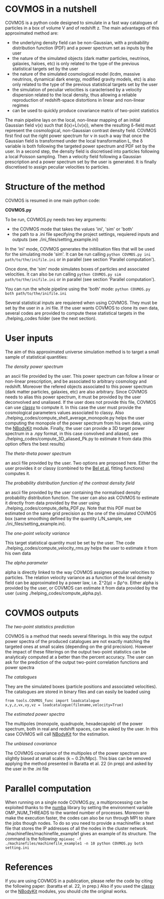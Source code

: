# COVMOS in a nutshell

COVMOS is a python code designed to simulate in a fast way catalogues of particles in a box of volume V and of redshift z.
The main advantages of this approximated method are:

- the underlying density field can be non-Gaussian, with a probability distribution function (PDF) and a power spectrum set as inputs by the user
- the nature of the simulated objects (dark matter particles, neutrinos, galaxies, haloes, etc) is only related to the type of the previous statistical targets set by the user
- the nature of the simulated cosmological model (lcdm, massive neutrinos, dynamical dark energy, modified gravity models, etc) is also only related to the type of the previous statistical targets set by the user
- the simulation of peculiar velocities is caracterised by a velocity dispersion related to the local density, thus allowing a reliable reproduction of redshift-space distortions in linear and non-linear regimes
- can be used to quickly produce covariance matrix of two-point statistics

The main pipeline lays on the local, non-linear mapping of an initial Gaussian field ν(x) such that δ(x)=L(ν(x)), where the resulting δ-field must represent the cosmological, non-Gaussian contrast density field.
COVMOS first find out the right power spectrum for ν in such a way that once the Gaussian field is transformed under the local transformation L, the δ variable is both following the targeted power spectrum and PDF set by the user.
In a second step, the density field is discretised into particles following a local Poisson sampling.
Then a velocity field following a Gaussian prescription and a power spectrum set by the user is generated. It is finally discretised to assign peculiar velocities to particles.


# Structure of the method

COVMOS is resumed in one main python code:

**COVMOS.py**

To be run, COVMOS.py needs two key arguments:

- the COVMOS mode that takes the values 'ini', 'sim' or 'both'
- the path to a .ini file specifying the project settings, requiered inputs and outputs (see ./ini_files/setting_example.ini)

In the 'ini' mode, COVMOS generates the initilisation files that will be used for the simulating mode 'sim'. It can be run calling `python COVMOS.py ini path/to/the/inifile.ini` or in parallel (see section 'Parallel computation').

Once done, the 'sim' mode simulates boxes of particles and associated velocities. It can also be run calling `python COVMOS.py sim path/to/the/inifile.ini` or in parallel (see section 'Parallel computation').

You can run the whole pipeline using the 'both' mode: `python COVMOS.py both path/to/the/inifile.ini`

Several statistical inputs are requiered when using COVMOS. They must be set by the user in a .ini file. If the user wants COVMOS to clone its own data, several codes are provided to compute these statistical targets in the ./helping_codes folder (see the next section).
  

# User inputs

The aim of this approximated universe simulation method is to target a small sample of statistical quantities:

*The density power spectrum*

an ascii file provided by the user. This power spectrum can follow a linear or non-linear prescription, and be associated to arbitrary cosmology and redshift. Moreover the refered objects associated to this power spectrum (dark matter particles, galaxies, etc) are also arbitrary. Since COVMOS needs to alias this power spectrum, it must be provided by the user deconvolved and unaliased.
If the user does not provide this file, COVMOS can use [classy](https://github.com/lesgourg/class_public) to compute it. In this case the user must provide the cosmological parameters values associated to classy. Also ./helping_codes/compute_shell_average_monopole.py helps the user computing the monopole of the power spectrum from his own data, using the [NBodyKit](https://github.com/bccp/nbodykit) module. Finally, the user can provide a 3D target power spectrum in a .npy format, in this case convolved and aliased, see ./helping_codes/compute_3D_aliased_Pk.py to estimate it from data (this option offers the best results)

*The theta-theta power spectrum*

an ascii file provided by the user. Two options are proposed here. Either the user provides it or classy (combined to the [Bel et al.](https://www.aanda.org/articles/aa/full_html/2019/02/aa34513-18/aa34513-18.html) fitting functions) computes it.

*The probability distribution function of the contrast density field*

an ascii file provided by the user containing the normalised density probability distribution function. The user can also ask COVMOS to estimate it directly from data provided by the user using ./helping_codes/compute_delta_PDF.py. Note that this PDF must be estimated on the same grid precision as the one of the simulated COVMOS box (same smoothing defined by the quantity L/N_sample, see ./ini_files/setting_example.ini).

*The one-point velocity variance*

This target statistical quantity must be set by the user. The code ./helping_codes/compute_velocity_rms.py helps the user to estimate it from his own data

*The alpha parameter*

alpha is directly linked to the way COVMOS assignes peculiar velocities to particles. The relation velocity variance as a function of the local density field can be approximated by a power law, i.e. Σ^2(ρ) = βρ^α. Either alpha is provided by the user, or COVMOS can estimate it from data provided by the user (using ./helping_codes/compute_alpha.py).


# COVMOS outputs


*The two-point statistics prediction*

COVMOS is a method that needs several filterings. In this way the output power spectra of the produced catalogues are not exactly matching the targeted ones at small scales (depending on the grid precision). However the impact of these filterings on the output two-point statistics can be analyticaly computed at a better than the percent accuracy. The user can ask for the prediction of the output two-point correlation functions and power spectra

*The catalogues*

They are the simulated boxes (particle positions and associated velocities). The catalogues are stored in binary files and can easily be loaded using
```
from tools.COVMOS_func import loadcatalogue
x,y,z,vx,vy,vz = loadcatalogue(filename,velocity=True)
```

*The estimated power spectra*

The multipoles (monopole, quadrupole, hexadecapole) of the power spectrum, both in real and redshift spaces, can be asked by the user. In this case COVMOS will call [NBodyKit](https://github.com/bccp/nbodykit) for the estimation.

*The unbiased covariance*

The COVMOS covariance of the multipoles of the power spectrum are slightly biased at small scales (k ~ 0.2h/Mpc). This bias can be removed applying the method presented in Baratta et al. 22 (in prep) and asked by the user in the .ini file

# Parallel computation

When running on a single node COVMOS.py, a multiprocessing can be exploited thanks to the [numba](https://numba.pydata.org/numba-doc/latest/index.html) library by setting the environment variable OMP_NUM_THREADS to the wanted number of processes.
Moreover to make the execution faster, the codes can also be run through MPI to share the jobs though nodes.
To do so you need to provide a machinefile: a text file that stores the IP addresses of all the nodes in the cluster network. ./machinefiles/machinefile_example1 gives an example of its structure.
The command is the following:
`mpiexec -f ./machinefiles/machinefile_example1 -n 10 python COVMOS.py both setting.ini`

# References

If you are using COVMOS in a publication, please refer the code by citing the following paper:
(baratta et al. 22, in prep.)
Also if you used the [classy](https://github.com/lesgourg/class_public) or the [NBodyKit](https://github.com/bccp/nbodykit) modules, you should cite the original works.

